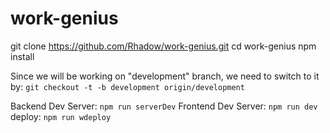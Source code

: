 # work-genius

git clone https://github.com/Rhadow/work-genius.git
cd work-genius
npm install

Since we will be working on "development" branch, we need to switch to it by:
`git checkout -t -b development origin/development`

Backend Dev Server: `npm run serverDev`
Frontend Dev Server: `npm run dev`
deploy: `npm run wdeploy`